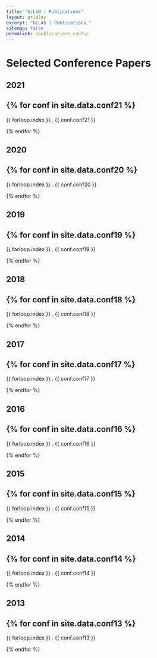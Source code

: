 ```yaml
---
title: "biLAB | Publications"
layout: gridlay
excerpt: "biLAB | Publications."
sitemap: false
permalink: /publications_confs/
---
```


# Selected Conference Papers

## 2021

{% for conf in site.data.conf21 %}
---
  {{ forloop.index }} . {{ conf.conf21 }} <br />

{% endfor %}

## 2020

{% for conf in site.data.conf20 %}
---
  {{ forloop.index }} . {{ conf.conf20 }} <br />

{% endfor %}

## 2019

{% for conf in site.data.conf19 %}
---
  {{ forloop.index }} . {{ conf.conf19 }} <br />

{% endfor %}

## 2018

{% for conf in site.data.conf18 %}
---
  {{ forloop.index }} . {{ conf.conf18 }} <br />

{% endfor %}

## 2017

{% for conf in site.data.conf17 %}
---
  {{ forloop.index }} . {{ conf.conf17 }} <br />

{% endfor %}

## 2016

{% for conf in site.data.conf16 %}
---
  {{ forloop.index }} . {{ conf.conf16 }} <br />

{% endfor %}

## 2015

{% for conf in site.data.conf15 %}
---
  {{ forloop.index }} . {{ conf.conf15 }} <br />

{% endfor %}

## 2014

{% for conf in site.data.conf14 %}
---
  {{ forloop.index }} . {{ conf.conf14 }} <br />

{% endfor %}

## 2013

{% for conf in site.data.conf13 %}
---
  {{ forloop.index }} . {{ conf.conf13 }} <br />

{% endfor %}

<!-- ## 2012

{% for conf in site.data.conf12 %}
---
  {{ conf.conf12 }} <br />

{% endfor %}

## 2010

{% for conf in site.data.conf10 %}
---
  {{ conf.conf10 }} <br />

{% endfor %}

## 2009

{% for conf in site.data.conf09 %}
---
  {{ conf.conf09 }} <br />

{% endfor %}

## 2008

{% for conf in site.data.conf08 %}
---
  {{ conf.conf08 }} <br />

{% endfor %}

## 2007

{% for conf in site.data.conf07 %}
---
  {{ conf.conf07 }} <br />

{% endfor %}

## 2006

{% for conf in site.data.conf06 %}
---
  {{ conf.conf06 }} <br />

{% endfor %}

## 2005

{% for conf in site.data.conf05 %}
---
  {{ conf.conf05 }} <br />

{% endfor %}

## 2004

{% for conf in site.data.conf04 %}
---
  {{ conf.conf04 }} <br />

{% endfor %}

## 2003

{% for conf in site.data.conf03 %}
---
  {{ conf.conf03 }} <br />

{% endfor %}

## 2002

{% for conf in site.data.conf02 %}
---
  {{ conf.conf02 }} <br />

{% endfor %} -->
  


  